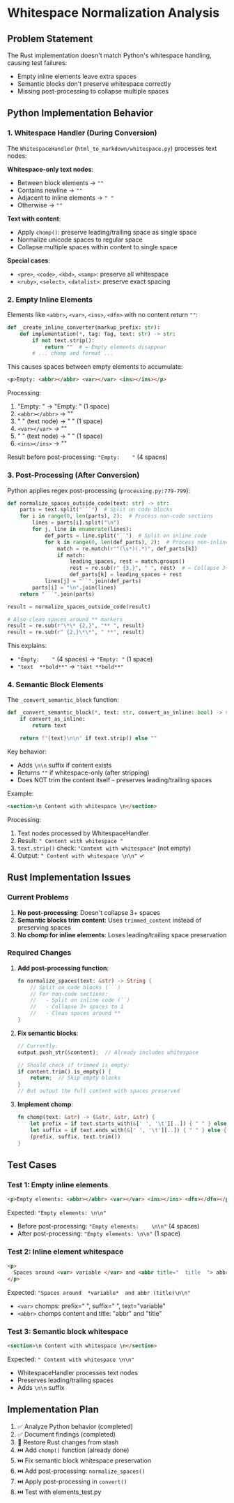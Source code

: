 # Whitespace Normalization Analysis

## Problem Statement

The Rust implementation doesn't match Python's whitespace handling, causing test failures:

- Empty inline elements leave extra spaces
- Semantic blocks don't preserve whitespace correctly
- Missing post-processing to collapse multiple spaces

## Python Implementation Behavior

### 1. Whitespace Handler (During Conversion)

The `WhitespaceHandler` (`html_to_markdown/whitespace.py`) processes text nodes:

**Whitespace-only text nodes**:

- Between block elements → `""`
- Contains newline → `""`
- Adjacent to inline elements → `" "`
- Otherwise → `""`

**Text with content**:

- Apply `chomp()`: preserve leading/trailing space as single space
- Normalize unicode spaces to regular space
- Collapse multiple spaces within content to single space

**Special cases**:

- `<pre>`, `<code>`, `<kbd>`, `<samp>`: preserve all whitespace
- `<ruby>`, `<select>`, `<datalist>`: preserve exact spacing

### 2. Empty Inline Elements

Elements like `<abbr>`, `<var>`, `<ins>`, `<dfn>` with no content return `""`:

```python
def _create_inline_converter(markup_prefix: str):
    def implementation(*, tag: Tag, text: str) -> str:
        if not text.strip():
            return ""  # ← Empty elements disappear
        # ... chomp and format ...
```

This causes spaces between empty elements to accumulate:

```html
<p>Empty: <abbr></abbr> <var></var> <ins></ins></p>
```

Processing:

1. "Empty: " → "Empty: " (1 space)
1. `<abbr></abbr>` → ""
1. " " (text node) → " " (1 space)
1. `<var></var>` → ""
1. " " (text node) → " " (1 space)
1. `<ins></ins>` → ""

Result before post-processing: `"Empty:    "` (4 spaces)

### 3. Post-Processing (After Conversion)

Python applies regex post-processing (`processing.py:779-799`):

````python
def normalize_spaces_outside_code(text: str) -> str:
    parts = text.split("```")  # Split on code blocks
    for i in range(0, len(parts), 2):  # Process non-code sections
        lines = parts[i].split("\n")
        for j, line in enumerate(lines):
            def_parts = line.split("``")  # Split on inline code
            for k in range(0, len(def_parts), 2):  # Process non-inline-code
                match = re.match(r"^(\s*)(.*)", def_parts[k])
                if match:
                    leading_spaces, rest = match.groups()
                    rest = re.sub(r" {3,}", " ", rest)  # ← Collapse 3+ spaces to 1
                    def_parts[k] = leading_spaces + rest
            lines[j] = "``".join(def_parts)
        parts[i] = "\n".join(lines)
    return "```".join(parts)

result = normalize_spaces_outside_code(result)

# Also clean spaces around ** markers
result = re.sub(r"\*\* {2,}", "** ", result)
result = re.sub(r" {2,}\*\*", " **", result)
````

This explains:

- `"Empty:    "` (4 spaces) → `"Empty: "` (1 space)
- `"text  **bold**"` → `"text **bold**"`

### 4. Semantic Block Elements

The `_convert_semantic_block` function:

```python
def _convert_semantic_block(*, text: str, convert_as_inline: bool) -> str:
    if convert_as_inline:
        return text

    return f"{text}\n\n" if text.strip() else ""
```

Key behavior:

- Adds `\n\n` suffix if content exists
- Returns `""` if whitespace-only (after stripping)
- Does NOT trim the content itself - preserves leading/trailing spaces

Example:

```html
<section>\n Content with whitespace \n</section>
```

Processing:

1. Text nodes processed by WhitespaceHandler
1. Result: `" Content with whitespace "`
1. `text.strip()` check: `"Content with whitespace"` (not empty)
1. Output: `" Content with whitespace \n\n"` ✓

## Rust Implementation Issues

### Current Problems

1. **No post-processing**: Doesn't collapse 3+ spaces
1. **Semantic blocks trim content**: Uses `trimmed_content` instead of preserving spaces
1. **No chomp for inline elements**: Loses leading/trailing space preservation

### Required Changes

1. **Add post-processing function**:

   ````rust
   fn normalize_spaces(text: &str) -> String {
       // Split on code blocks (```)
       // For non-code sections:
       //   - Split on inline code (``)
       //   - Collapse 3+ spaces to 1
       //   - Clean spaces around **
   }
   ````

1. **Fix semantic blocks**:

   ```rust
   // Currently:
   output.push_str(&content);  // Already includes whitespace

   // Should check if trimmed is empty:
   if content.trim().is_empty() {
       return;  // Skip empty blocks
   }
   // But output the full content with spaces preserved
   ```

1. **Implement chomp**:

   ```rust
   fn chomp(text: &str) -> (&str, &str, &str) {
       let prefix = if text.starts_with(&[' ', '\t'][..]) { " " } else { "" };
       let suffix = if text.ends_with(&[' ', '\t'][..]) { " " } else { "" };
       (prefix, suffix, text.trim())
   }
   ```

## Test Cases

### Test 1: Empty inline elements

```html
<p>Empty elements: <abbr></abbr> <var></var> <ins></ins> <dfn></dfn></p>
```

Expected: `"Empty elements: \n\n"`

- Before post-processing: `"Empty elements:    \n\n"` (4 spaces)
- After post-processing: `"Empty elements: \n\n"` (1 space)

### Test 2: Inline element whitespace

```html
<p>
  Spaces around <var> variable </var> and <abbr title="  title  "> abbr </abbr>
</p>
```

Expected: `"Spaces around  *variable*  and abbr (title)\n\n"`

- `<var>` chomps: prefix=" ", suffix=" ", text="variable"
- `<abbr>` chomps content and title: "abbr" and "title"

### Test 3: Semantic block whitespace

```html
<section>\n Content with whitespace \n</section>
```

Expected: `" Content with whitespace \n\n"`

- WhitespaceHandler processes text nodes
- Preserves leading/trailing spaces
- Adds `\n\n` suffix

## Implementation Plan

1. ✅ Analyze Python behavior (completed)
1. ✅ Document findings (completed)
1. 🔄 Restore Rust changes from stash
1. ⏭️ Add `chomp()` function (already done)
1. ⏭️ Fix semantic block whitespace preservation
1. ⏭️ Add post-processing: `normalize_spaces()`
1. ⏭️ Apply post-processing in `convert()`
1. ⏭️ Test with elements_test.py
